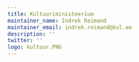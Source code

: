 ```yaml
---
title: Kultuuriministeerium
maintainer_name: Indrek Reimand
maintainer_email: indrek.reimand@kul.ee
description: '' 
twitter: ''
logo: kultuur.PNG
---
```

